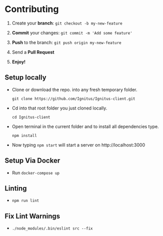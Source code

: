 # Contributing

1. Create your **branch**: ```git checkout -b my-new-feature```

2. **Commit** your changes: ```git commit -m 'Add some feature'```

3. **Push** to the branch: ```git push origin my-new-feature```

4. Send a **Pull Request**

5. **Enjoy!**

## Setup locally

* Clone or download the repo. into any fresh temporary folder.

    ``` git clone https://github.com/Ignitus/Ignitus-client.git ```

* Cd into that root folder you just cloned locally.

    ``` cd Ignitus-client ```

* Open terminal in the current folder and to install all dependencies type.

    ``` npm install ```

* Now typing
    ``` npm start ```
will start a server on http://localhost:3000

## Setup Via Docker

* Run ```docker-compose up```
 
## Linting

 * ``` npm run lint ```
 
## Fix Lint Warnings

 * ``` ./node_modules/.bin/eslint src --fix ```
